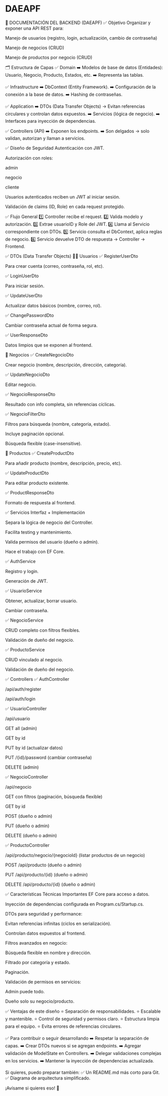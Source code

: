 # DAEAPF
📘 DOCUMENTACIÓN DEL BACKEND (DAEAPF)
✅ Objetivo
Organizar y exponer una API REST para:

Manejo de usuarios (registro, login, actualización, cambio de contraseña)

Manejo de negocios (CRUD)

Manejo de productos por negocio (CRUD)

🗂️ Estructura de Capas
✅ Domain
➡️ Modelos de base de datos (Entidades): Usuario, Negocio, Producto, Estados, etc.
➡️ Representa las tablas.

✅ Infrastructure
➡️ DbContext (Entity Framework).
➡️ Configuración de la conexión a la base de datos.
➡️ Hashing de contraseñas.

✅ Application
➡️ DTOs (Data Transfer Objects) → Evitan referencias circulares y controlan datos expuestos.
➡️ Servicios (lógica de negocio).
➡️ Interfaces para inyección de dependencias.

✅ Controllers (API)
➡️ Exponen los endpoints.
➡️ Son delgados → solo validan, autorizan y llaman a servicios.

✅ Diseño de Seguridad
Autenticación con JWT.

Autorización con roles:

admin

negocio

cliente

Usuarios autenticados reciben un JWT al iniciar sesión.

Validación de claims (ID, Role) en cada request protegido.

✅ Flujo General
1️⃣ Controller recibe el request.
2️⃣ Valida modelo y autorización.
3️⃣ Extrae usuarioID y Role del JWT.
4️⃣ Llama al Servicio correspondiente con DTOs.
5️⃣ Servicio consulta el DbContext, aplica reglas de negocio.
6️⃣ Servicio devuelve DTO de respuesta → Controller → Frontend.

✅ DTOs (Data Transfer Objects)
🧑‍💻 Usuarios
✅ RegisterUserDto

Para crear cuenta (correo, contraseña, rol, etc).

✅ LoginUserDto

Para iniciar sesión.

✅ UpdateUserDto

Actualizar datos básicos (nombre, correo, rol).

✅ ChangePasswordDto

Cambiar contraseña actual de forma segura.

✅ UserResponseDto

Datos limpios que se exponen al frontend.

🏪 Negocios
✅ CreateNegocioDto

Crear negocio (nombre, descripción, dirección, categoría).

✅ UpdateNegocioDto

Editar negocio.

✅ NegocioResponseDto

Resultado con info completa, sin referencias cíclicas.

✅ NegocioFilterDto

Filtros para búsqueda (nombre, categoría, estado).

Incluye paginación opcional.

Búsqueda flexible (case-insensitive).

🧃 Productos
✅ CreateProductDto

Para añadir producto (nombre, descripción, precio, etc).

✅ UpdateProductDto

Para editar producto existente.

✅ ProductResponseDto

Formato de respuesta al frontend.

✅ Servicios
Interfaz + Implementación

Separa la lógica de negocio del Controller.

Facilita testing y mantenimiento.

Valida permisos del usuario (dueño o admin).

Hace el trabajo con EF Core.

✅ AuthService

Registro y login.

Generación de JWT.

✅ UsuarioService

Obtener, actualizar, borrar usuario.

Cambiar contraseña.

✅ NegocioService

CRUD completo con filtros flexibles.

Validación de dueño del negocio.

✅ ProductoService

CRUD vinculado al negocio.

Validación de dueño del negocio.

✅ Controllers
✅ AuthController

/api/auth/register

/api/auth/login

✅ UsuarioController

/api/usuario

GET all (admin)

GET by id

PUT by id (actualizar datos)

PUT /{id}/password (cambiar contraseña)

DELETE (admin)

✅ NegocioController

/api/negocio

GET con filtros (paginación, búsqueda flexible)

GET by id

POST (dueño o admin)

PUT (dueño o admin)

DELETE (dueño o admin)

✅ ProductoController

/api/producto/negocio/{negocioId} (listar productos de un negocio)

POST /api/producto (dueño o admin)

PUT /api/producto/{id} (dueño o admin)

DELETE /api/producto/{id} (dueño o admin)

✅ Características Técnicas Importantes
EF Core para acceso a datos.

Inyección de dependencias configurada en Program.cs/Startup.cs.

DTOs para seguridad y performance:

Evitan referencias infinitas (ciclos en serialización).

Controlan datos expuestos al frontend.

Filtros avanzados en negocio:

Búsqueda flexible en nombre y dirección.

Filtrado por categoría y estado.

Paginación.

Validación de permisos en servicios:

Admin puede todo.

Dueño solo su negocio/producto.

✅ Ventajas de este diseño
⭐ Separación de responsabilidades.
⭐ Escalable y mantenible.
⭐ Control de seguridad y permisos claro.
⭐ Estructura limpia para el equipo.
⭐ Evita errores de referencias circulares.

✅ Para contribuir o seguir desarrollando
➡️ Respetar la separación de capas.
➡️ Crear DTOs nuevos si se agregan endpoints.
➡️ Agregar validación de ModelState en Controllers.
➡️ Delegar validaciones complejas en los servicios.
➡️ Mantener la inyección de dependencias actualizada.

Si quieres, puedo preparar también:
✅ Un README.md más corto para Git.
✅ Diagrama de arquitectura simplificado.

¡Avísame si quieres eso! 🚀